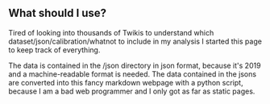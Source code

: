 ## What should I use?

Tired of looking into thousands of Twikis to understand which dataset/json/calibration/whatnot to include in my analysis I started this page to keep track of everything. 

The data is contained in the /json directory in json format, because it's 2019 and a machine-readable format is needed.
The data contained in the jsons are converted into this fancy markdown webpage with a python script, because I am a bad web programmer and I only got as far as static pages.

